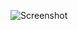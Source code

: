 ![Screenshot](https://raw.githubusercontent.com/Cryakl/Ultimate-RAT-Collection/refs/heads/main/LostDoor/Lost%20Door%20v3.2%20Stable/Screenshot.png)
